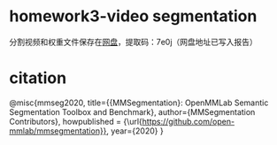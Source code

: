 # homework3-video segmentation
分割视频和权重文件保存在[网盘](https://pan.baidu.com/s/1whBOnNBK32QHta6nBMLkxQ)，提取码：7e0j（网盘地址已写入报告）  
# citation
@misc{mmseg2020,
    title={{MMSegmentation}: OpenMMLab Semantic Segmentation Toolbox and Benchmark},
    author={MMSegmentation Contributors},
    howpublished = {\url{https://github.com/open-mmlab/mmsegmentation}},
    year={2020}
}
